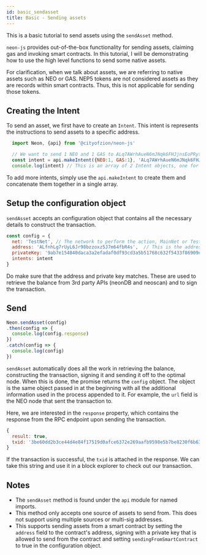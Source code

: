 ```yaml
---
id: basic_sendasset
title: Basic - Sending assets
---
```


This is a basic tutorial to send assets using the `sendAsset` method.

`neon-js` provides out-of-the-box functionality for sending assets, claiming gas and invoking smart contracts. In this tutorial, I will be demonstrating how to use the high level functions to send some native assets.

For clarification, when we talk about assets, we are referring to native assets such as NEO or GAS. NEP5 tokens are not considered assets as they are records within smart contracts. Thus, this is not applicable for sending those tokens.

## Creating the Intent

To send an asset, we first have to create an `Intent`. This intent is represents the instructions to send assets to a specific address.

```js
  import Neon, {api} from '@cityofzion/neon-js'

  // We want to send 1 NEO and 1 GAS to ALq7AWrhAueN6mJNqk6FHJjnsEoPRytLdW
  const intent = api.makeIntent({NEO:1, GAS:1}, 'ALq7AWrhAueN6mJNqk6FHJjnsEoPRytLdW')
  console.log(intent) // This is an array of 2 Intent objects, one for each asset
```

To add more intents, simply use the `api.makeIntent` to create them and concatenate them together in a single array.

## Setup the configuration object

`sendAsset` accepts an configuration object that contains all the necessary details to construct the transaction.

```js
const config = {
  net: 'TestNet', // The network to perform the action, MainNet or TestNet.
  address: 'ALfnhLg7rUyL6Jr98bzzoxz5J7m64fbR4s',  // This is the address which the assets come from.
  privateKey: '9ab7e154840daca3a2efadaf0df93cd3a5b51768c632f5433f86909d9b994a69',
  intents: intent
}
```

Do make sure that the address and private key matches. These are used to retrieve the balance from 3rd party APIs (neonDB and neoscan) and to sign the transaction.

## Send

```js
Neon.sendAsset(config)
.then(config => {
  console.log(config.response)
})
.catch(config => {
  console.log(config)
})
```

`sendAsset` automatically does all the work in retrieving the balance, constructing the transaction, signing it and sending it off to the optimal node. When this is done, the promise returns the `config` object. The object is the same object passed in at the beginning with all the additional information used in the process appended to it. For example, the `url` field is the NEO node that sent the transaction to.

Here, we are interested in the `response` property, which contains the response from the RPC endpoint upon sending the transaction.

```js
{
  result: true,
  txid: '3be60dd2b3ce44d4e84f17519d0afce6372e269aafb9598e5b7be8230f6b6380'
}
```

If the transaction is successful, the `txid` is attached in the response. We can take this string and use it in a block explorer to check out our transaction.

## Notes

- The `sendAsset` method is found under the `api` module for named imports.
- This method only accepts one source of assets to send from. This does not support using multiple sources or multi-sig addresses.
- This supports sending assets from a smart contract by setting the `address` field to the contract's address, signing with a private key that is allowed to send from the contract and setting `sendingFromSmartContract` to true in the configuration object.
